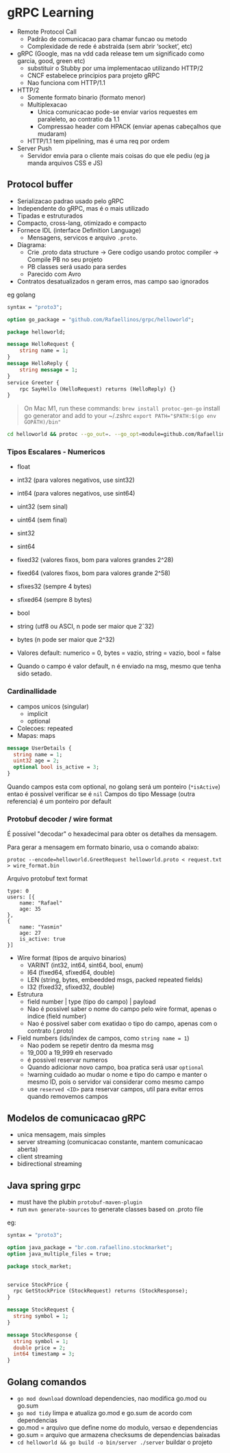 # gRPC Learning

- Remote Protocol Call
  - Padrão de comunicacao para chamar funcao ou metodo
  - Complexidade de rede é abstraida (sem abrir ‘socket’, etc)
- gRPC (Google, mas na vdd cada release tem um significado como garcia, good, green etc)
  - substituir o Stubby por uma implementacao utilizando HTTP/2
  - CNCF estabelece principios para projeto gRPC
  - Nao funciona com HTTP/1.1
- HTTP/2
  - Somente formato binario (formato menor)
  - Multiplexacao
    - Unica comunicacao pode-se enviar varios requestes em paraleleto, ao contratio da 1.1
    - Compressao header com HPACK (enviar apenas cabeçalhos que mudaram)
  - HTTP/1.1 tem pipelining, mas é uma req por ordem
- Server Push
  - Servidor envia para o cliente mais coisas do que ele pediu (eg ja manda arquivos CSS e JS)

## Protocol buffer

- Serializacao padrao usado pelo gRPC
- Independente do gRPC, mas é o mais utilizado
- Tipadas e estruturados
- Compacto, cross-lang, otimizado e compacto
- Fornece IDL (interface Definition Language)
  - Mensagens, servicos e arquivo `.proto`.
- Diagrama:
  - Crie .proto data structure -> Gere codigo usando protoc compiler -> Compile PB no seu projeto
  - PB classes será usado para serdes
  - Parecido com Avro
- Contratos desatualizados n geram erros, mas campo sao ignorados

eg golang

```protobuf
syntax = "proto3";

option go_package = "github.com/Rafaellinos/grpc/helloworld";

package helloworld;

message HelloRequest {
    string name = 1;
}
message HelloReply {
    string message = 1;
}
service Greeter {
    rpc SayHello (HelloRequest) returns (HelloReply) {}
}
```

> On Mac M1, run these commands: `brew install protoc-gen-go` install go generator and add to your ~/.zshrc `export PATH="$PATH:$(go env GOPATH)/bin"`

```bash
cd helloworld && protoc --go_out=. --go_opt=module=github.com/Rafaellinos/grpc/helloworld --go-grpc_out=. --go-grpc_opt=module=github.com/Rafaellinos/grpc/helloworld ./proto/helloworld.proto
```

### Tipos Escalares - Numericos

- float
- int32 (para valores negativos, use sint32)
- int64 (para valores negativos, use sint64)
- uint32 (sem sinal)
- uint64 (sem final)
- sint32
- sint64
- fixed32 (valores fixos, bom para valores grandes 2^28)
- fixed64 (valores fixos, bom para valores grande 2^58)
- sfixes32 (sempre 4 bytes)
- sfixed64 (sempre 8 bytes)
- bool
- string (utf8 ou ASCI, n pode ser maior que 2ˆ32)
- bytes (n pode ser maior que 2^32)

- Valores default: numerico = 0, bytes = vazio, string = vazio, bool = false
- Quando o campo é valor default, n é enviado na msg, mesmo que tenha sido setado.

### Cardinallidade

- campos unicos (singular)
  - implicit
  - optional
- Colecoes: repeated
- Mapas: maps

```protobuf
message UserDetails {
  string name = 1;
  uint32 age = 2;
  optional bool is_active = 3;
}
```

Quando campos esta com optional, no golang será um ponteiro (`*isActive`) entao é possivel verificar se é `nil`
Campos do tipo Message (outra referencia) é um ponteiro por default

### Protobuf decoder / wire format

É possível "decodar" o hexadecimal para obter os detalhes da mensagem.

Para gerar a mensagem em formato binario, usa o comando abaixo:

```shell
protoc --encode=helloworld.GreetRequest helloworld.proto < request.txt > wire_format.bin
```

Arquivo protobuf text format

```text
type: 0
users: [{
    name: "Rafael"
    age: 35
},
{
    name: "Yasmin"
    age: 27
    is_active: true
}]
```

- Wire format (tipos de arquivo binarios)
  - VARINT (int32, int64, sint64, bool, enum)
  - I64 (fixed64, sfixed64, double)
  - LEN (string, bytes, embeedded msgs, packed repeated fields)
  - I32 (fixed32, sfixed32, double)
- Estrutura
  - field number | type (tipo do campo) | payload
  - Nao é possivel saber o nome do campo pelo wire format, apenas o indice (field number)
  - Nao é possivel saber com exatidao o tipo do campo, apenas com o contrato (.proto)
- Field numbers (ids/index de campos, como `string name = 1`)
  - Nao podem se repetir dentro da mesma msg
  - 19_000 a 19_999 eh reservado
  - é possivel reservar numeros
  - Quando adicionar novo campo, boa pratica será usar `optional`
  - !warning cuidado ao mudar o nome e tipo do campo e manter o mesmo ID, pois o servidor vai considerar como mesmo campo
  - use `reserved <ID>` para reservar campos, util para evitar erros quando removemos campos

## Modelos de comunicacao gRPC

- unica mensagem, mais simples
- server streaming (comunicacao constante, mantem comunicacao aberta)
- client streaming
- bidirectional streaming


## Java spring grpc

- must have the plubin `protobuf-maven-plugin`
- run `mvn generate-sources` to generate classes based on .proto file

eg:

```protobuf
syntax = "proto3";

option java_package = "br.com.rafaellino.stockmarket";
option java_multiple_files = true;

package stock_market;


service StockPrice {
  rpc GetStockPrice (StockRequest) returns (StockResponse);
}

message StockRequest {
  string symbol = 1;
}

message StockResponse {
  string symbol = 1;
  double price = 2;
  int64 timestamp = 3;
}
```

## Golang comandos

- `go mod download` download dependencies, nao modifica go.mod ou go.sum
- `go mod tidy` limpa e atualiza go.mod e go.sum de acordo com dependencias
- go.mod = arquivo que define nome do modulo, versao e dependencias
- go.sum = arquivo que armazena checksums de dependencias baixadas
- `cd helloworld && go build -o bin/server ./server` buildar o projeto

